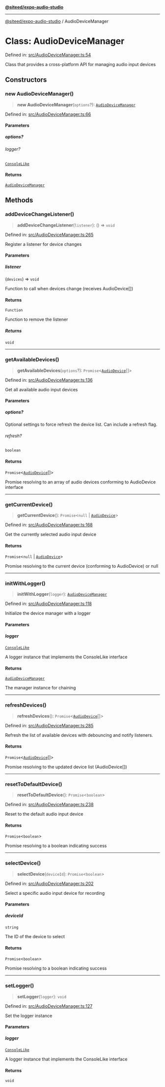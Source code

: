 [**@siteed/expo-audio-studio**](../README.md)

***

[@siteed/expo-audio-studio](../README.md) / AudioDeviceManager

# Class: AudioDeviceManager

Defined in: [src/AudioDeviceManager.ts:54](https://github.com/deeeed/expo-audio-stream/blob/bbdd3decaa750fbf29d5ddaf443493cc894c7375/packages/expo-audio-studio/src/AudioDeviceManager.ts#L54)

Class that provides a cross-platform API for managing audio input devices

## Constructors

### new AudioDeviceManager()

> **new AudioDeviceManager**(`options`?): [`AudioDeviceManager`](AudioDeviceManager.md)

Defined in: [src/AudioDeviceManager.ts:66](https://github.com/deeeed/expo-audio-stream/blob/bbdd3decaa750fbf29d5ddaf443493cc894c7375/packages/expo-audio-studio/src/AudioDeviceManager.ts#L66)

#### Parameters

##### options?

###### logger?

[`ConsoleLike`](../type-aliases/ConsoleLike.md)

#### Returns

[`AudioDeviceManager`](AudioDeviceManager.md)

## Methods

### addDeviceChangeListener()

> **addDeviceChangeListener**(`listener`): () => `void`

Defined in: [src/AudioDeviceManager.ts:265](https://github.com/deeeed/expo-audio-stream/blob/bbdd3decaa750fbf29d5ddaf443493cc894c7375/packages/expo-audio-studio/src/AudioDeviceManager.ts#L265)

Register a listener for device changes

#### Parameters

##### listener

(`devices`) => `void`

Function to call when devices change (receives AudioDevice[])

#### Returns

`Function`

Function to remove the listener

##### Returns

`void`

***

### getAvailableDevices()

> **getAvailableDevices**(`options`?): `Promise`\<[`AudioDevice`](../interfaces/AudioDevice.md)[]\>

Defined in: [src/AudioDeviceManager.ts:136](https://github.com/deeeed/expo-audio-stream/blob/bbdd3decaa750fbf29d5ddaf443493cc894c7375/packages/expo-audio-studio/src/AudioDeviceManager.ts#L136)

Get all available audio input devices

#### Parameters

##### options?

Optional settings to force refresh the device list. Can include a refresh flag.

###### refresh?

`boolean`

#### Returns

`Promise`\<[`AudioDevice`](../interfaces/AudioDevice.md)[]\>

Promise resolving to an array of audio devices conforming to AudioDevice interface

***

### getCurrentDevice()

> **getCurrentDevice**(): `Promise`\<`null` \| [`AudioDevice`](../interfaces/AudioDevice.md)\>

Defined in: [src/AudioDeviceManager.ts:168](https://github.com/deeeed/expo-audio-stream/blob/bbdd3decaa750fbf29d5ddaf443493cc894c7375/packages/expo-audio-studio/src/AudioDeviceManager.ts#L168)

Get the currently selected audio input device

#### Returns

`Promise`\<`null` \| [`AudioDevice`](../interfaces/AudioDevice.md)\>

Promise resolving to the current device (conforming to AudioDevice) or null

***

### initWithLogger()

> **initWithLogger**(`logger`): [`AudioDeviceManager`](AudioDeviceManager.md)

Defined in: [src/AudioDeviceManager.ts:118](https://github.com/deeeed/expo-audio-stream/blob/bbdd3decaa750fbf29d5ddaf443493cc894c7375/packages/expo-audio-studio/src/AudioDeviceManager.ts#L118)

Initialize the device manager with a logger

#### Parameters

##### logger

[`ConsoleLike`](../type-aliases/ConsoleLike.md)

A logger instance that implements the ConsoleLike interface

#### Returns

[`AudioDeviceManager`](AudioDeviceManager.md)

The manager instance for chaining

***

### refreshDevices()

> **refreshDevices**(): `Promise`\<[`AudioDevice`](../interfaces/AudioDevice.md)[]\>

Defined in: [src/AudioDeviceManager.ts:285](https://github.com/deeeed/expo-audio-stream/blob/bbdd3decaa750fbf29d5ddaf443493cc894c7375/packages/expo-audio-studio/src/AudioDeviceManager.ts#L285)

Refresh the list of available devices with debouncing and notify listeners.

#### Returns

`Promise`\<[`AudioDevice`](../interfaces/AudioDevice.md)[]\>

Promise resolving to the updated device list (AudioDevice[])

***

### resetToDefaultDevice()

> **resetToDefaultDevice**(): `Promise`\<`boolean`\>

Defined in: [src/AudioDeviceManager.ts:238](https://github.com/deeeed/expo-audio-stream/blob/bbdd3decaa750fbf29d5ddaf443493cc894c7375/packages/expo-audio-studio/src/AudioDeviceManager.ts#L238)

Reset to the default audio input device

#### Returns

`Promise`\<`boolean`\>

Promise resolving to a boolean indicating success

***

### selectDevice()

> **selectDevice**(`deviceId`): `Promise`\<`boolean`\>

Defined in: [src/AudioDeviceManager.ts:202](https://github.com/deeeed/expo-audio-stream/blob/bbdd3decaa750fbf29d5ddaf443493cc894c7375/packages/expo-audio-studio/src/AudioDeviceManager.ts#L202)

Select a specific audio input device for recording

#### Parameters

##### deviceId

`string`

The ID of the device to select

#### Returns

`Promise`\<`boolean`\>

Promise resolving to a boolean indicating success

***

### setLogger()

> **setLogger**(`logger`): `void`

Defined in: [src/AudioDeviceManager.ts:127](https://github.com/deeeed/expo-audio-stream/blob/bbdd3decaa750fbf29d5ddaf443493cc894c7375/packages/expo-audio-studio/src/AudioDeviceManager.ts#L127)

Set the logger instance

#### Parameters

##### logger

[`ConsoleLike`](../type-aliases/ConsoleLike.md)

A logger instance that implements the ConsoleLike interface

#### Returns

`void`
